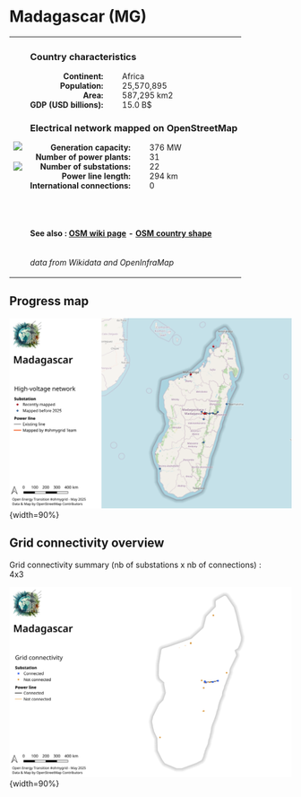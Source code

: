 # Madagascar (MG)

<table width="90%">
<tr>
<td>
<img src="http://commons.wikimedia.org/wiki/Special:FilePath/Flag%20of%20Madagascar.svg" width="250">
<br><br>
<img src="http://commons.wikimedia.org/wiki/Special:FilePath/MDG%20orthographic.svg" width="250"></td>
<td>
<h3>Country characteristics</h3>
<div style="display: inline-block;text-align:right;margin-right:30px;font-weight: bold;">
Continent:<br>Population:<br>Area:<br>GDP (USD billions):
</div>
<div style="display: inline-block;">
Africa<br>25,570,895<br>587,295 km2<br>15.0 B$
</div>
<h3>Electrical network mapped on OpenStreetMap</h3>
<div style="display: inline-block;text-align:right;margin-right:30px;font-weight: bold;">Generation capacity:<br>
Number of power plants:<br>
Number of substations:<br>
Power line length:<br>
International connections:<br>
</div>
<div style="display: inline-block;">376 MW<br>
31<br>
22<br>
294 km<br>
0<br>
</div>

<br><br><h4>See also :
<a href="https://wiki.openstreetmap.org/wiki/Power_networks/Madagascar" target="_blank">OSM wiki page</a> -
<a href="https://openstreetmap.org/relation/447325" target="_blank">OSM country shape</a>
</h4>

<br><i>data from Wikidata and OpenInfraMap</i>
</td>
</tr>
</table>


## Progress map

![Map](../images/maps_countries/MG/high-voltage-network.png){width=90%}



## Grid connectivity overview

Grid connectivity summary (nb of substations x nb of connections) :<br>4x3

![Map](../images/maps_countries/MG/grid-connectivity.png){width=90%}


